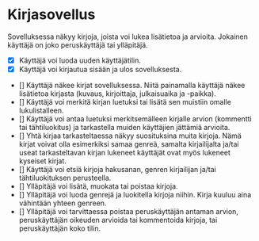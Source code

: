# Kirjasovellus

Sovelluksessa näkyy kirjoja, joista voi lukea lisätietoa ja arvioita. Jokainen käyttäjä on joko peruskäyttäjä tai ylläpitäjä.

- [x] Käyttäjä voi luoda uuden käyttäjätilin.
- [x] Käyttäjä voi kirjautua sisään ja ulos sovelluksesta.
- [] Käyttäjä näkee kirjat sovelluksessa. Niitä painamalla käyttäjä näkee lisätietoa kirjasta (kuvaus, kirjoittaja, julkaisuaika ja -paikka).
- [] Käyttäjä voi merkitä kirjan luetuksi tai lisätä sen muistiin omalle lukulistalleen.
- [] Käyttäjä voi antaa luetuksi merkitsemälleen kirjalle arvion (kommentti tai tähtiluokitus) ja tarkastella muiden käyttäjien jättämiä arvioita.
- [] Yhtä kirjaa tarkasteltaessa näkyy suosituksina muita kirjoja. Nämä kirjat voivat olla esimerkiksi samaa genreä, samalta kirjailijalta ja/tai useat tarkasteltavan kirjan lukeneet käyttäjät ovat myös lukeneet kyseiset kirjat.
- [] Käyttäjä voi etsiä kirjoja hakusanan, genren kirjailijan ja/tai tähtiluokituksen perusteella.
- [] Ylläpitäjä voi lisätä, muokata tai poistaa kirjoja.
- [] Ylläpitäjä voi luoda genrejä ja luokitella kirjoja niihin. Kirja kuuluu aina vähintään yhteen genreen.
- [] Ylläpitäjä voi tarvittaessa poistaa peruskäyttäjän antaman arvion, peruskäyttäjän oikeuden arvioida tai kommentoida kirjoja, tai peruskäyttäjän koko tilin.
